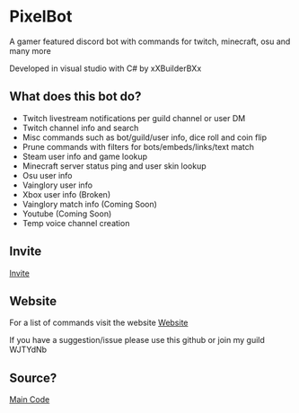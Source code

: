 # PixelBot
A gamer featured discord bot with commands for twitch, minecraft, osu and many more

Developed in visual studio with C# by xXBuilderBXx

## What does this bot do?
- Twitch livestream notifications per guild channel or user DM
- Twitch channel info and search
- Misc commands such as bot/guild/user info, dice roll and coin flip
- Prune commands with filters for bots/embeds/links/text match
- Steam user info and game lookup
- Minecraft server status ping and user skin lookup
- Osu user info
- Vainglory user info 
- Xbox user info (Broken)
- Vainglory match info (Coming Soon)
- Youtube (Coming Soon)
- Temp voice channel creation

## Invite
[Invite](https://discordapp.com/oauth2/authorize?&client_id=277933222015401985&scope=bot&permissions=0)

## Website
For a list of commands visit the website
[Website](https://blaze.ml/pixelbot/)

If you have a suggestion/issue please use this github or join my guild WJTYdNb
## Source?
[Main Code](https://github.com/ArchboxDev/PixelBot/blob/master/PixelBot/Program.cs)
